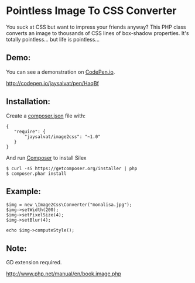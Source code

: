 # Pointless Image To CSS Converter

You suck at CSS but want to impress your friends anyway?
This PHP class converts an image to thousands of CSS lines of box-shadow properties. It's totally pointless... but life is pointless...

## Demo:

You can see a demonstration on [CodePen.io](http://codepen.io/jaysalvat/pen/HaqBf).

http://codepen.io/jaysalvat/pen/HaqBf

## Installation:

Create a [composer.json](https://getcomposer.org/) file with:

    {
       "require": {
           "jaysalvat/image2css": "~1.0"
       }
    }

And run [Composer](https://getcomposer.org/) to install Silex

    $ curl -sS https://getcomposer.org/installer | php
    $ composer.phar install

## Example:

    $img = new \Image2Css\Converter("monalisa.jpg");
    $img->setWidth(200);
    $img->setPixelSize(4);
    $img->setBlur(4);

    echo $img->computeStyle();

## Note:

GD extension required.

http://www.php.net/manual/en/book.image.php
    